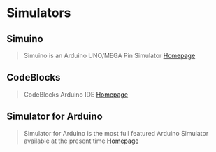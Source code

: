 # Simulators

## Simuino

> Simuino is an Arduino UNO/MEGA Pin Simulator [Homepage](https://code.google.com/archive/p/simuino/)

## CodeBlocks

> CodeBlocks Arduino IDE [Homepage](http://arduinodev.com/codeblocks/)

## Simulator for Arduino
> Simulator for Arduino is the most full featured Arduino Simulator available at the present time [Homepage](http://www.virtronics.com.au/Simulator-for-Arduino.html)